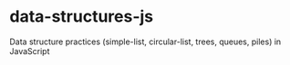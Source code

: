 # data-structures-js
Data structure practices (simple-list, circular-list, trees, queues, piles) in JavaScript
